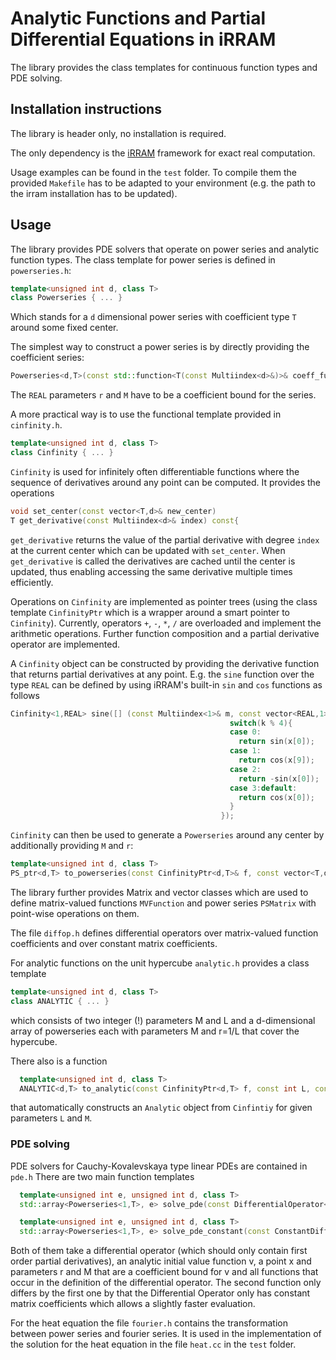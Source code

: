 # Analytic Functions and Partial Differential Equations in iRRAM

The library provides the class templates for continuous function types and PDE solving.

## Installation instructions
The library is header only, no installation is required.

The only dependency is the [iRRAM](https://github.com/fbrausse/iRRAM) framework for exact real computation.

Usage examples can be found in the `test` folder. 
To compile them the provided `Makefile` has to be adapted to your environment (e.g. the path to the irram installation has to be updated).

## Usage
The library provides PDE solvers that operate on power series and analytic function types.
The class template for power series is defined in `powerseries.h`:

```cpp
template<unsigned int d, class T>
class Powerseries { ... }
```

Which stands for a `d` dimensional power series with coefficient type `T` around some fixed center.

The simplest way to construct a power series is by directly providing the coefficient series:

```cpp
Powerseries<d,T>(const std::function<T(const Multiindex<d>&)>& coeff_fun, const vector<T,d>& center, const REAL& r, const REAL& M)
```

The `REAL` parameters `r` and `M` have to be a coefficient bound for the series.

A more practical way is to use the functional template provided in `cinfinity.h`.

```cpp
template<unsigned int d, class T>
class Cinfinity { ... }
```

`Cinfinity` is used for infinitely often differentiable functions where the sequence of derivatives around any point can be computed.
It provides the operations
```cpp
void set_center(const vector<T,d>& new_center)
T get_derivative(const Multiindex<d>& index) const{
```
`get_derivative` returns the value of the partial derivative with degree `index` at the current center which can be updated with `set_center`.
When `get_derivative` is called the derivatives are cached until the center is updated, thus enabling accessing the same derivative multiple times efficiently.

Operations on `Cinfinity` are implemented as pointer trees (using the class template `CinfinityPtr` which is a wrapper around a smart pointer to `Cinfinity`).
Currently, operators `+`, `-`, `*`, `/` are overloaded and implement the arithmetic operations.
Further function composition and a partial derivative operator are implemented.

A `Cinfinity` object can be constructed by providing the derivative function that returns partial derivatives at any point.
E.g. the `sine` function over the type `REAL` can be defined by using iRRAM's built-in `sin` and `cos` functions as follows

```cpp
Cinfinity<1,REAL> sine([] (const Multiindex<1>& m, const vector<REAL,1>& x) {
                                                 switch(k % 4){
                                                 case 0:
                                                   return sin(x[0]);
                                                 case 1:
                                                   return cos(x[9]);
                                                 case 2:
                                                   return -sin(x[0]);
                                                 case 3:default:
                                                   return cos(x[0]);
                                                 }
                                               });
```

`Cinfinity` can then be used to generate a `Powerseries` around any center by additionally providing `M` and `r`:

```cpp
template<unsigned int d, class T>
PS_ptr<d,T> to_powerseries(const CinfinityPtr<d,T>& f, const vector<T,d>& center, const REAL& r, const REAL& M)
```

The library further provides Matrix and vector classes which are used to define matrix-valued functions `MVFunction` and power series `PSMatrix` 
with point-wise operations on them.

The file `diffop.h` defines differential operators over matrix-valued function coefficients and over constant matrix coefficients.

For analytic functions on the unit hypercube `analytic.h` provides a class template

```cpp
template<unsigned int d, class T>
class ANALYTIC { ... }
```

which consists of two integer (!) parameters M and L and a d-dimensional array of powerseries each with parameters M and r=1/L that cover the hypercube.

There also is a function
```cpp
  template<unsigned int d, class T>
  ANALYTIC<d,T> to_analytic(const CinfinityPtr<d,T> f, const int L, const int M)
```
that automatically constructs an `Analytic` object from `Cinfintiy` for given parameters `L` and `M`.

### PDE solving
PDE solvers for Cauchy-Kovalevskaya type linear PDEs are contained in `pde.h`
There are two main function templates

```cpp
  template<unsigned int e, unsigned int d, class T>
  std::array<Powerseries<1,T>, e> solve_pde(const DifferentialOperator<d,e,T>& D, const MVFunction<d,e,1,REAL>& v, const vector<T,d>& x, const REAL& r, const REAL& M) 

  template<unsigned int e, unsigned int d, class T>
  std::array<Powerseries<1,T>, e> solve_pde_constant(const ConstantDifferentialOperator<d,e,T>& D, const MVFunction<d,e,1,REAL>& v, const vector<T,d>& x, const REAL& r, const REAL& M)
```

Both of them take a differential operator (which should only contain first order partial derivatives), an analytic initial value function v, a point x and parameters r and M that are a coefficient bound for 
v  and all functions that occur in the definition of the differential operator.
The second function only differs by the first one by that the Differential Operator only has constant matrix coefficients which allows a slightly faster evaluation.

For the heat equation the file `fourier.h` contains the transformation between power series and fourier series.
It is used in the implementation of the solution for the heat equation in the file `heat.cc` in the `test` folder.
